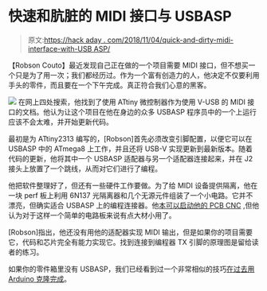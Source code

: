 # 快速和肮脏的 MIDI 接口与 USBASP

> 原文:[https://hack aday . com/2018/11/04/quick-and-dirty-midi-interface-with-USB ASP/](https://hackaday.com/2018/11/04/quick-and-dirty-midi-interface-with-usbasp/)

【Robson Couto】最近发现自己正在做的一个项目需要 MIDI 接口，但不想买一个只是为了用一次；我们都经历过。作为一个富有创造力的人，他决定不仅要利用手头的零件，而且要在一个下午完成。真正符合我们心意的黑客。

[![](../Images/b1e721b10f50c1f5ea8a0714751b6283.png)](https://hackaday.com/wp-content/uploads/2018/11/usbmidi_detail.png) 在网上四处搜索，他找到了使用 ATtiny 微控制器作为使用 V-USB 的 MIDI 接口的文档。他认为让这个项目在他在身边的众多 USBASP 程序员中的一个上运行应该不会太难，并开始更新代码。

最初是为 ATtiny2313 编写的，[Robson]首先必须改变引脚配置，以便它可以在 USBASP 中的 ATmega8 上工作，并且还将 USB-V 实现更新到最新版本。随着代码的更新，他将其中一个 USBASP 适配器与另一个适配器连接起来，并在 J2 接头上放置了一个跳线，从而对它们进行了编程。

他把软件整理好了，但还有一些硬件工作要做。为了给 MIDI 设备提供隔离，他在一块 perf 板上利用 6N137 光隔离器和几个无源元件组装了一个小电路。它并不漂亮，但确实适合 USBASP 上的编程连接器。他[本可以启动他的 PCB CNC](http://hackaday.com/2018/09/12/turning-a-cheap-engraver-into-a-decent-pcb-mill/) ,但他认为对于这样一个简单的电路板来说有点大材小用了。

[Robson]指出，他还没有用他的适配器实现 MIDI 输出，但是如果你的项目需要它，代码和芯片完全有能力实现它。找到连接到编程器 TX 引脚的原理图是留给读者的练习。

如果你的零件箱里没有 USBASP，我们已经看到过一个非常相似的技巧[在过去用 Arduino 克隆完成](https://hackaday.com/2017/09/26/cheap-diy-midi-to-usb-adapter/)。
